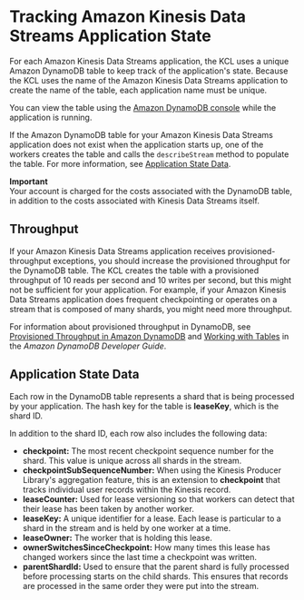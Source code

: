 # Tracking Amazon Kinesis Data Streams Application State<a name="kinesis-record-processor-ddb"></a>

For each Amazon Kinesis Data Streams application, the KCL uses a unique Amazon DynamoDB table to keep track of the application's state\. Because the KCL uses the name of the Amazon Kinesis Data Streams application to create the name of the table, each application name must be unique\.

You can view the table using the [Amazon DynamoDB console](http://docs.aws.amazon.com/amazondynamodb/latest/developerguide/ConsoleDynamoDB.html) while the application is running\.

If the Amazon DynamoDB table for your Amazon Kinesis Data Streams application does not exist when the application starts up, one of the workers creates the table and calls the `describeStream` method to populate the table\. For more information, see [Application State Data](#kinesis-record-processor-ddb-table-contents)\.

**Important**  
 Your account is charged for the costs associated with the DynamoDB table, in addition to the costs associated with Kinesis Data Streams itself\. 

## Throughput<a name="kinesis-record-processor-ddb-throughput"></a>

If your Amazon Kinesis Data Streams application receives provisioned\-throughput exceptions, you should increase the provisioned throughput for the DynamoDB table\. The KCL creates the table with a provisioned throughput of 10 reads per second and 10 writes per second, but this might not be sufficient for your application\. For example, if your Amazon Kinesis Data Streams application does frequent checkpointing or operates on a stream that is composed of many shards, you might need more throughput\.

For information about provisioned throughput in DynamoDB, see [Provisioned Throughput in Amazon DynamoDB](http://docs.aws.amazon.com/amazondynamodb/latest/developerguide//ProvisionedThroughputIntro.html) and [Working with Tables](http://docs.aws.amazon.com/amazondynamodb/latest/developerguide/WorkingWithDDTables.html) in the *Amazon DynamoDB Developer Guide*\.

## Application State Data<a name="kinesis-record-processor-ddb-table-contents"></a>

Each row in the DynamoDB table represents a shard that is being processed by your application\. The hash key for the table is **leaseKey**, which is the shard ID\.

In addition to the shard ID, each row also includes the following data:
+ **checkpoint:** The most recent checkpoint sequence number for the shard\. This value is unique across all shards in the stream\.
+ **checkpointSubSequenceNumber:** When using the Kinesis Producer Library's aggregation feature, this is an extension to **checkpoint** that tracks individual user records within the Kinesis record\.
+ **leaseCounter:** Used for lease versioning so that workers can detect that their lease has been taken by another worker\.
+ **leaseKey:** A unique identifier for a lease\. Each lease is particular to a shard in the stream and is held by one worker at a time\.
+ **leaseOwner:** The worker that is holding this lease\.
+ **ownerSwitchesSinceCheckpoint:** How many times this lease has changed workers since the last time a checkpoint was written\.
+ **parentShardId:** Used to ensure that the parent shard is fully processed before processing starts on the child shards\. This ensures that records are processed in the same order they were put into the stream\.